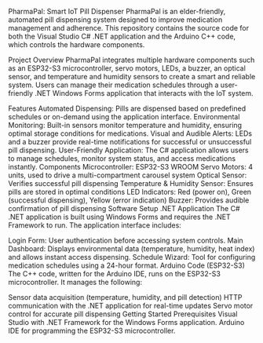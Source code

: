 PharmaPal: Smart IoT Pill Dispenser
PharmaPal is an elder-friendly, automated pill dispensing system designed to improve medication management and adherence. This repository contains the source code for both the Visual Studio C# .NET application and the Arduino C++ code, which controls the hardware components.

Project Overview
PharmaPal integrates multiple hardware components such as an ESP32-S3 microcontroller, servo motors, LEDs, a buzzer, an optical sensor, and temperature and humidity sensors to create a smart and reliable system. Users can manage their medication schedules through a user-friendly .NET Windows Forms application that interacts with the IoT system.

Features
Automated Dispensing: Pills are dispensed based on predefined schedules or on-demand using the application interface.
Environmental Monitoring: Built-in sensors monitor temperature and humidity, ensuring optimal storage conditions for medications.
Visual and Audible Alerts: LEDs and a buzzer provide real-time notifications for successful or unsuccessful pill dispensing.
User-Friendly Application: The C# application allows users to manage schedules, monitor system status, and access medications instantly.
Components
Microcontroller: ESP32-S3 WROOM
Servo Motors: 4 units, used to drive a multi-compartment carousel system
Optical Sensor: Verifies successful pill dispensing
Temperature & Humidity Sensor: Ensures pills are stored in optimal conditions
LED Indicators: Red (power on), Green (successful dispensing), Yellow (error indication)
Buzzer: Provides audible confirmation of pill dispensing
Software Setup
.NET Application
The C# .NET application is built using Windows Forms and requires the .NET Framework to run. The application interface includes:

Login Form: User authentication before accessing system controls.
Main Dashboard: Displays environmental data (temperature, humidity, heat index) and allows instant access dispensing.
Schedule Wizard: Tool for configuring medication schedules using a 24-hour format.
Arduino Code (ESP32-S3)
The C++ code, written for the Arduino IDE, runs on the ESP32-S3 microcontroller. It manages the following:

Sensor data acquisition (temperature, humidity, and pill detection)
HTTP communication with the .NET application for real-time updates
Servo motor control for accurate pill dispensing
Getting Started
Prerequisites
Visual Studio with .NET Framework for the Windows Forms application.
Arduino IDE for programming the ESP32-S3 microcontroller.
